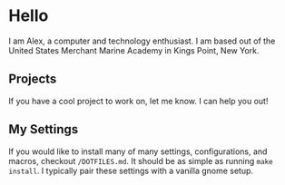 # Hello

I am Alex, a computer and technology enthusiast. I am based out of the United
States Merchant Marine Academy in Kings Point, New York.

## Projects 

If you have a cool project to work on, let me know. I can help you out!

## My Settings

If you would like to install many of many settings, configurations, and macros,
checkout `/DOTFILES.md`. It should be as simple as running `make install`. I
typically pair these settings with a vanilla gnome setup.
